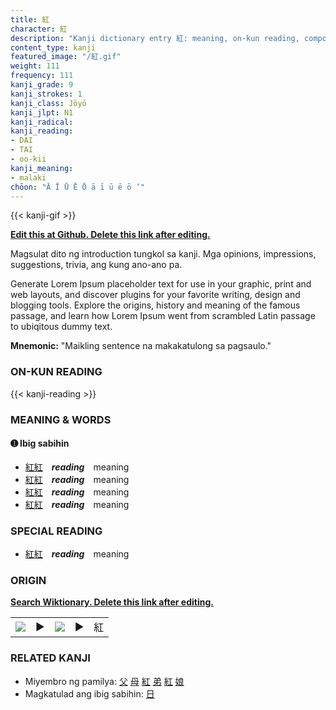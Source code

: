 ```yaml
---
title: 紅
character: 紅
description: "Kanji dictionary entry 紅: meaning, on-kun reading, compounds, origin, related kanji"
content_type: kanji
featured_image: "/紅.gif"
weight: 111
frequency: 111
kanji_grade: 9
kanji_strokes: 1
kanji_class: Jōyō
kanji_jlpt: N1
kanji_radical: 
kanji_reading: 
- DAI
- TAI
- oo-kii
kanji_meaning:
- malaki
chōon: "Ā Ī Ū Ē Ō ā ī ū ē ō ’"
---
```

[//]: # (Don't edit the line below. Kanji animated GIF code is automatically generated.)
{{< kanji-gif >}}

[//]: # (Edit below this line.)

**[Edit this at Github. Delete this link after editing.](https://github.com/tim0g/tim/tree/main/content/kanji/紅/index.md)**

Magsulat dito ng introduction tungkol sa kanji. Mga opinions, impressions, suggestions, trivia, ang kung ano-ano pa.

Generate Lorem Ipsum placeholder text for use in your graphic, print and web layouts, and discover plugins for your favorite writing, design and blogging tools. Explore the origins, history and meaning of the famous passage, and learn how Lorem Ipsum went from scrambled Latin passage to ubiqitous dummy text.
 
**Mnemonic:** "Maikling sentence na makakatulong sa pagsaulo."

### ON-KUN READING

[//]: # (Don't edit the line below. ON-KUN READING code is automatically generated.)
{{< kanji-reading >}}

### MEANING & WORDS

#### ➊ **Ibig sabihin**
  - [紅](../紅)[紅](../紅)　***reading***　meaning
  - [紅](../紅)[紅](../紅)　***reading***　meaning
  - [紅](../紅)[紅](../紅)　***reading***　meaning
  - [紅](../紅)[紅](../紅)　***reading***　meaning

### SPECIAL READING
  - [紅](../紅)[紅](../紅)　***reading***　meaning

### ORIGIN

**[Search Wiktionary. Delete this link after editing.](https://wiktionary.org/wiki/紅)**
<table class="kanji-table"><tr><td>
<img src="60px-紅-bronze.svg.png">
</td><td>▶</td><td>
<img src="60px-紅-oracle.svg.png">
</td><td>▶</td>
<td class="kanji-origin">紅</td>
</tr></table>

### RELATED KANJI
- Miyembro ng pamilya: [父](../父) [母](../母) [紅](../紅) [弟](../弟) [紅](../紅) [娘](../娘)
- Magkatulad ang ibig sabihin: [日](../日)
